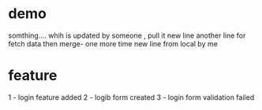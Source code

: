 # demo

somthing.... whih is updated by someone , pull it
new line
another line for fetch data then merge- one more time
new line from local by me

# feature
1 - login feature added
2 - logib form created
3 - login form validation failed